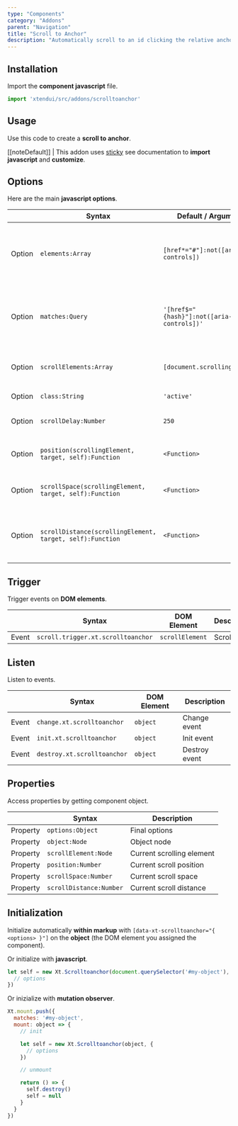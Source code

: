 ```yaml
---
type: "Components"
category: "Addons"
parent: "Navigation"
title: "Scroll to Anchor"
description: "Automatically scroll to an id clicking the relative anchor with that id."
---
```


## Installation

Import the **component javascript** file.

```jsx
import 'xtendui/src/addons/scrolltoanchor'
```

## Usage

Use this code to create a **scroll to anchor**.

[[noteDefault]]
| This addon uses [sticky](/components/core/sticky) see documentation to **import javascript** and **customize**.

<demo>
  <div class="gatsby_demo_item toggle" data-iframe="iframe/components/addons/navigation/scrolltoanchor">
  </div>
</demo>

## Options
 
Here are the main **javascript options**.

<div class="table-overflow">

|                         | Syntax                                    | Default / Arguments                       | Description                   |
| ----------------------- | ----------------------------------------- | ----------------------------- | ----------------------------- |
| Option                    | `elements:Array`                          | `[href*="#"]:not([aria-controls])`        | Elements nodes (filter out toggle components toggles with `:not([aria-controls])`)            |
| Option                    | `matches:Query`                          | `'[href$="{hash}"]:not([aria-controls])'`        | Matches nodes (filter out toggle components toggles with `:not([aria-controls])`)               |
| Option                    | `scrollElements:Array`                          | `[document.scrollingElement]`        | Scroll nodes (ordered parent > child)             |
| Option                    | `class:String`                          | `'active'`        | Activation class             |
| Option                    | `scrollDelay:Number`                          | `250`        | Delay on scroll checks             |
| Option                    | `position(scrollingElement, target, self):Function`             | `<Function>`        | Positioning function return `Number`             |
| Option                    | `scrollSpace(scrollingElement, target, self):Function`                          | `<Function>`        | Positioning space from top return `Number`             |
| Option                    | `scrollDistance(scrollingElement, target, self):Function`                          | `<Function>`        | Distance from top on scroll checks return `Number`            |

</div>

## Trigger

Trigger events on **DOM elements**.

<div class="table-overflow">

|                         | Syntax                                    | DOM Element                    | Description                   |
| ----------------------- | ----------------------------------------- | ----------------------------- | ----------------------------- |
| Event                   | `scroll.trigger.xt.scrolltoanchor`       | `scrollElement` | Scroll event             |

</div>

## Listen

Listen to events.

<div class="table-overflow">

|                         | Syntax                                    | DOM Element                    | Description                   |
| ----------------------- | ----------------------------------------- | ----------------------------- | ----------------------------- |
| Event                   | `change.xt.scrolltoanchor`      | `object` | Change event            |
| Event                   | `init.xt.scrolltoanchor`           | `object` | Init event             |
| Event                   | `destroy.xt.scrolltoanchor`           | `object` | Destroy event             |

</div>

## Properties

Access properties by getting component object.

<div class="table-overflow">

|                         | Syntax                                   | Description                   |
| ----------------------- | ---------------------------------------- | ----------------------------- |
| Property                   | `options:Object`       | Final options             |
| Property                   | `object:Node`       | Object node             |
| Property                   | `scrollElement:Node`       | Current scrolling element             |
| Property                   | `position:Number`       | Current scroll position             |
| Property                   | `scrollSpace:Number`       | Current scroll space             |
| Property                   | `scrollDistance:Number`       | Current scroll distance             |

</div>

## Initialization

Initialize automatically **within markup** with `[data-xt-scrolltoanchor="{ <options> }"]` on the **object** (the DOM element you assigned the component).

Or initialize with **javascript**.

```js
let self = new Xt.Scrolltoanchor(document.querySelector('#my-object'), {
  // options
})
```

Or inizialize with **mutation observer**.

```js
Xt.mount.push({
  matches: '#my-object',
  mount: object => {
    // init

    let self = new Xt.Scrolltoanchor(object, {
      // options
    })

    // unmount

    return () => {
      self.destroy()
      self = null
    }
  }
})
```
